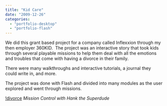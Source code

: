 ```yaml
---
title: "Kid Care"
date: "2009-12-26"
categories:
  - "portfolio-desktop"
  - "portfolio-flash"
---
```


We did this grant based project for a company called Inflexxion through my then employer 360KID.  The project was an interactive story that took kids through several playable missions to help them deal with all the emotions and troubles that come with having a divorce in their family.

There were many walkthroughs and interactive tutorials, a journal they could write in, and more.

The project was done with Flash and divided into many modules as the user explored and went through missions.

[!divorce](https://d2ypg8o05lff0b.cloudfront.net/wp-content/uploads/2011/12/divorce.jpg)
*Mission Control with Hank the Superdude*

